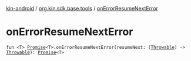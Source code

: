 [kin-android](../index.md) / [org.kin.sdk.base.tools](index.md) / [onErrorResumeNextError](./on-error-resume-next-error.md)

# onErrorResumeNextError

`fun <T> `[`Promise`](-promise/index.md)`<T>.onErrorResumeNextError(resumeNext: (`[`Throwable`](https://kotlinlang.org/api/latest/jvm/stdlib/kotlin/-throwable/index.html)`) -> `[`Throwable`](https://kotlinlang.org/api/latest/jvm/stdlib/kotlin/-throwable/index.html)`): `[`Promise`](-promise/index.md)`<T>`